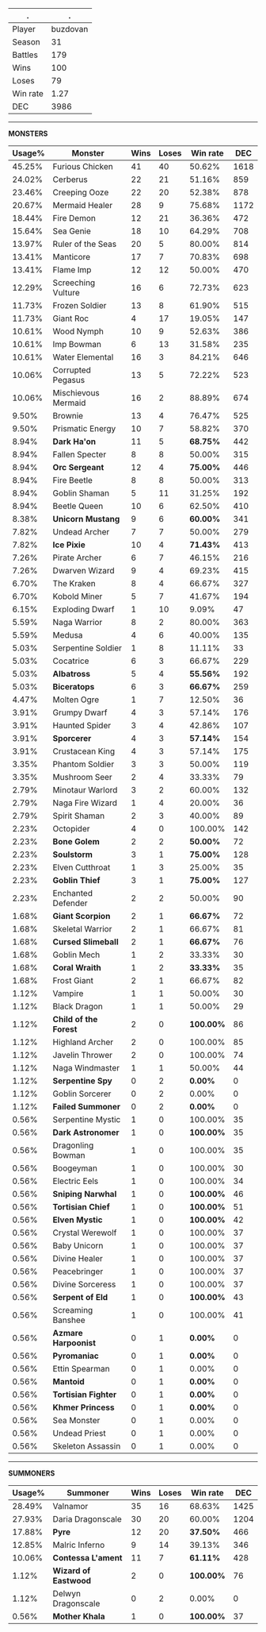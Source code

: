 .|.
|-|-
Player|buzdovan
Season|31
Battles|179
Wins|100
Loses|79
Win rate|1.27
DEC|3986

---
**MONSTERS**

Usage%|Monster|Wins|Loses|Win rate|DEC|
-|-|-|-|-|-|
45.25%|Furious Chicken|41|40|50.62%|1618|
24.02%|Cerberus|22|21|51.16%|859|
23.46%|Creeping Ooze|22|20|52.38%|878|
20.67%|Mermaid Healer|28|9|75.68%|1172|
18.44%|Fire Demon|12|21|36.36%|472|
15.64%|Sea Genie|18|10|64.29%|708|
13.97%|Ruler of the Seas|20|5|80.00%|814|
13.41%|Manticore|17|7|70.83%|698|
13.41%|Flame Imp|12|12|50.00%|470|
12.29%|Screeching Vulture|16|6|72.73%|623|
11.73%|Frozen Soldier|13|8|61.90%|515|
11.73%|Giant Roc|4|17|19.05%|147|
10.61%|Wood Nymph|10|9|52.63%|386|
10.61%|Imp Bowman|6|13|31.58%|235|
10.61%|Water Elemental|16|3|84.21%|646|
10.06%|Corrupted Pegasus|13|5|72.22%|523|
10.06%|Mischievous Mermaid|16|2|88.89%|674|
9.50%|Brownie|13|4|76.47%|525|
9.50%|Prismatic Energy|10|7|58.82%|370|
8.94%|**Dark Ha'on**|11|5|**68.75%**|442|
8.94%|Fallen Specter|8|8|50.00%|315|
8.94%|**Orc Sergeant**|12|4|**75.00%**|446|
8.94%|Fire Beetle|8|8|50.00%|313|
8.94%|Goblin Shaman|5|11|31.25%|192|
8.94%|Beetle Queen|10|6|62.50%|410|
8.38%|**Unicorn Mustang**|9|6|**60.00%**|341|
7.82%|Undead Archer|7|7|50.00%|279|
7.82%|**Ice Pixie**|10|4|**71.43%**|413|
7.26%|Pirate Archer|6|7|46.15%|216|
7.26%|Dwarven Wizard|9|4|69.23%|415|
6.70%|The Kraken|8|4|66.67%|327|
6.70%|Kobold Miner|5|7|41.67%|194|
6.15%|Exploding Dwarf|1|10|9.09%|47|
5.59%|Naga Warrior|8|2|80.00%|363|
5.59%|Medusa|4|6|40.00%|135|
5.03%|Serpentine Soldier|1|8|11.11%|33|
5.03%|Cocatrice|6|3|66.67%|229|
5.03%|**Albatross**|5|4|**55.56%**|192|
5.03%|**Biceratops**|6|3|**66.67%**|259|
4.47%|Molten Ogre|1|7|12.50%|36|
3.91%|Grumpy Dwarf|4|3|57.14%|176|
3.91%|Haunted Spider|3|4|42.86%|107|
3.91%|**Sporcerer**|4|3|**57.14%**|154|
3.91%|Crustacean King|4|3|57.14%|175|
3.35%|Phantom Soldier|3|3|50.00%|119|
3.35%|Mushroom Seer|2|4|33.33%|79|
2.79%|Minotaur Warlord|3|2|60.00%|132|
2.79%|Naga Fire Wizard|1|4|20.00%|36|
2.79%|Spirit Shaman|2|3|40.00%|89|
2.23%|Octopider|4|0|100.00%|142|
2.23%|**Bone Golem**|2|2|**50.00%**|72|
2.23%|**Soulstorm**|3|1|**75.00%**|128|
2.23%|Elven Cutthroat|1|3|25.00%|35|
2.23%|**Goblin Thief**|3|1|**75.00%**|127|
2.23%|Enchanted Defender|2|2|50.00%|90|
1.68%|**Giant Scorpion**|2|1|**66.67%**|72|
1.68%|Skeletal Warrior|2|1|66.67%|81|
1.68%|**Cursed Slimeball**|2|1|**66.67%**|76|
1.68%|Goblin Mech|1|2|33.33%|30|
1.68%|**Coral Wraith**|1|2|**33.33%**|35|
1.68%|Frost Giant|2|1|66.67%|82|
1.12%|Vampire|1|1|50.00%|30|
1.12%|Black Dragon|1|1|50.00%|29|
1.12%|**Child of the Forest**|2|0|**100.00%**|86|
1.12%|Highland Archer|2|0|100.00%|85|
1.12%|Javelin Thrower|2|0|100.00%|74|
1.12%|Naga Windmaster|1|1|50.00%|44|
1.12%|**Serpentine Spy**|0|2|**0.00%**|0|
1.12%|Goblin Sorcerer|0|2|0.00%|0|
1.12%|**Failed Summoner**|0|2|**0.00%**|0|
0.56%|Serpentine Mystic|1|0|100.00%|35|
0.56%|**Dark Astronomer**|1|0|**100.00%**|35|
0.56%|Dragonling Bowman|1|0|100.00%|35|
0.56%|Boogeyman|1|0|100.00%|30|
0.56%|Electric Eels|1|0|100.00%|34|
0.56%|**Sniping Narwhal**|1|0|**100.00%**|46|
0.56%|**Tortisian Chief**|1|0|**100.00%**|51|
0.56%|**Elven Mystic**|1|0|**100.00%**|42|
0.56%|Crystal Werewolf|1|0|100.00%|37|
0.56%|Baby Unicorn|1|0|100.00%|37|
0.56%|Divine Healer|1|0|100.00%|37|
0.56%|Peacebringer|1|0|100.00%|37|
0.56%|Divine Sorceress|1|0|100.00%|37|
0.56%|**Serpent of Eld**|1|0|**100.00%**|43|
0.56%|Screaming Banshee|1|0|100.00%|41|
0.56%|**Azmare Harpoonist**|0|1|**0.00%**|0|
0.56%|**Pyromaniac**|0|1|**0.00%**|0|
0.56%|Ettin Spearman|0|1|0.00%|0|
0.56%|**Mantoid**|0|1|**0.00%**|0|
0.56%|**Tortisian Fighter**|0|1|**0.00%**|0|
0.56%|**Khmer Princess**|0|1|**0.00%**|0|
0.56%|Sea Monster|0|1|0.00%|0|
0.56%|Undead Priest|0|1|0.00%|0|
0.56%|Skeleton Assassin|0|1|0.00%|0|

---
**SUMMONERS**

Usage%|Summoner|Wins|Loses|Win rate|DEC|
-|-|-|-|-|-|
28.49%|Valnamor|35|16|68.63%|1425|
27.93%|Daria Dragonscale|30|20|60.00%|1204|
17.88%|**Pyre**|12|20|**37.50%**|466|
12.85%|Malric Inferno|9|14|39.13%|346|
10.06%|**Contessa L'ament**|11|7|**61.11%**|428|
1.12%|**Wizard of Eastwood**|2|0|**100.00%**|76|
1.12%|Delwyn Dragonscale|0|2|0.00%|0|
0.56%|**Mother Khala**|1|0|**100.00%**|37|
